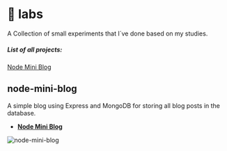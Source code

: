 # 🧪 labs

A Collection of small experiments that I´ve done based on my studies.

##### List of all projects:

[Node Mini Blog](#node-mini-blog)

## node-mini-blog

A simple blog using Express and MongoDB for storing all blog posts in the database.

- **[Node Mini Blog](https://github.com/ryuuto829/labs/tree/master/node-mini-blog)**

![node-mini-blog](https://github.com/ryuuto829/labs/tree/master/_assets/node-mini-blog.jpg)

